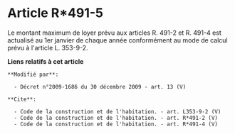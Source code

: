 # Article R*491-5

Le montant maximum de loyer prévu aux articles R. 491-2 et R. 491-4 est actualisé au 1er janvier de chaque année conformément
au mode de calcul prévu à l'article L. 353-9-2.

**Liens relatifs à cet article**

	**Modifié par**:

	  - Décret n°2009-1686 du 30 décembre 2009 - art. 13 (V)

	**Cite**:

	  - Code de la construction et de l'habitation. - art. L353-9-2 (V)
	  - Code de la construction et de l'habitation. - art. R*491-2 (V)
	  - Code de la construction et de l'habitation. - art. R*491-4 (V)
